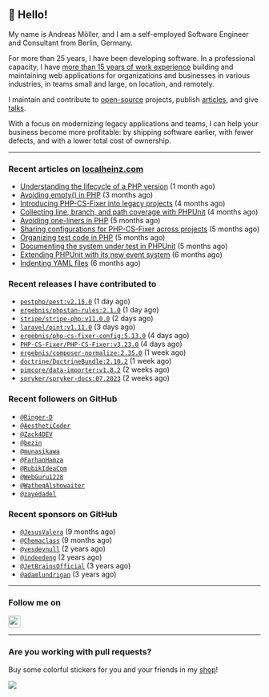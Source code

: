 ## :wave: Hello!

My name is Andreas Möller, and I am a self-employed Software Engineer and Consultant from Berlin, Germany.

For more than 25 years, I have been developing software. In a professional capacity, I have [more than 15 years of work experience](https://localheinz.com/work-experience/) building and maintaining web applications for organizations and businesses in various industries, in teams small and large, on location, and remotely.

I maintain and contribute to [open-source](https://localheinz.com/open-source/) projects, publish [articles](https://localheinz.com/articles/), and give [talks](https://localheinz.com/talks).

With a focus on modernizing legacy applications and teams, I can help your business become more profitable: by shipping software earlier, with fewer defects, and with a lower total cost of ownership.

<hr>

### Recent articles on [localheinz.com](https://localheinz.com/articles/)

- [Understanding the lifecycle of a PHP version](https://localheinz.com/articles/2023/07/16/understanding-the-lifecycle-of-a-php-version/) (1 month ago)
- [Avoiding empty() in PHP](https://localheinz.com/articles/2023/05/10/avoiding-empty-in-php/) (3 months ago)
- [Introducing PHP-CS-Fixer into legacy projects](https://localheinz.com/articles/2023/04/10/introducing-php-cs-fixer-into-legacy-projects/) (4 months ago)
- [Collecting line, branch, and path coverage with PHPUnit](https://localheinz.com/articles/2023/03/22/collecting-line-branch-and-path-coverage-with-phpunit/) (4 months ago)
- [Avoiding one-liners in PHP](https://localheinz.com/articles/2023/03/18/avoiding-one-liners-in-php/) (5 months ago)
- [Sharing configurations for PHP-CS-Fixer across projects](https://localheinz.com/articles/2023/03/10/sharing-configurations-for-php-cs-fixer-across-projects/) (5 months ago)
- [Organizing test code in PHP](https://localheinz.com/articles/2023/03/03/organizing-test-code-in-php/) (5 months ago)
- [Documenting the system under test in PHPUnit](https://localheinz.com/articles/2023/02/22/documenting-the-system-under-test-in-phpunit/) (5 months ago)
- [Extending PHPUnit with its new event system](https://localheinz.com/articles/2023/02/14/extending-phpunit-with-its-new-event-system/) (6 months ago)
- [Indenting YAML files](https://localheinz.com/articles/2023/02/06/indenting-yaml-files/) (6 months ago)

### Recent releases I have contributed to

- [`pestphp/pest:v2.15.0`](https://github.com/pestphp/pest/releases/tag/v2.15.0) (1 day ago)
- [`ergebnis/phpstan-rules:2.1.0`](https://github.com/ergebnis/phpstan-rules/releases/tag/2.1.0) (1 day ago)
- [`stripe/stripe-php:v11.0.0`](https://github.com/stripe/stripe-php/releases/tag/v11.0.0) (2 days ago)
- [`laravel/pint:v1.11.0`](https://github.com/laravel/pint/releases/tag/v1.11.0) (3 days ago)
- [`ergebnis/php-cs-fixer-config:5.13.0`](https://github.com/ergebnis/php-cs-fixer-config/releases/tag/5.13.0) (4 days ago)
- [`PHP-CS-Fixer/PHP-CS-Fixer:v3.23.0`](https://github.com/PHP-CS-Fixer/PHP-CS-Fixer/releases/tag/v3.23.0) (4 days ago)
- [`ergebnis/composer-normalize:2.35.0`](https://github.com/ergebnis/composer-normalize/releases/tag/2.35.0) (1 week ago)
- [`doctrine/DoctrineBundle:2.10.2`](https://github.com/doctrine/DoctrineBundle/releases/tag/2.10.2) (1 week ago)
- [`pimcore/data-importer:v1.8.2`](https://github.com/pimcore/data-importer/releases/tag/v1.8.2) (2 weeks ago)
- [`spryker/spryker-docs:07.2023`](https://github.com/spryker/spryker-docs/releases/tag/07.2023) (2 weeks ago)

### Recent followers on GitHub

- [`@Ringer-D`](https://github.com/Ringer-D)
- [`@AesthetiCoder`](https://github.com/AesthetiCoder)
- [`@Zack4DEV`](https://github.com/Zack4DEV)
- [`@bezin`](https://github.com/bezin)
- [`@munasikawa`](https://github.com/munasikawa)
- [`@FarhanHamza`](https://github.com/FarhanHamza)
- [`@RubikIdeaCom`](https://github.com/RubikIdeaCom)
- [`@WebGuru1228`](https://github.com/WebGuru1228)
- [`@WatheqAlshowaiter`](https://github.com/WatheqAlshowaiter)
- [`@zayedadel`](https://github.com/zayedadel)

### Recent sponsors on GitHub

- [`@JesusValera`](https://github.com/JesusValera) (9 months ago)
- [`@Chemaclass`](https://github.com/Chemaclass) (9 months ago)
- [`@yesdevnull`](https://github.com/yesdevnull) (2 years ago)
- [`@indeedeng`](https://github.com/indeedeng) (2 years ago)
- [`@JetBrainsOfficial`](https://github.com/JetBrainsOfficial) (3 years ago)
- [`@adamlundrigan`](https://github.com/adamlundrigan) (3 years ago)

<hr>

### Follow me on

<p>
    <a target="_blank" href="https://twitter.com/intent/follow?screen_name=localheinz" title="Follow @localheinz on Twitter"><img src="https://cdn.jsdelivr.net/npm/simple-icons@3.9.0/icons/twitter.svg" width="24px" height="24px"></a>
</p>

<hr>

### Are you working with pull requests?

Buy some colorful stickers for you and your friends in my <a target="_blank" href="https://shop.localheinz.com" title="shop.localheinz.com">shop</a>!

[![](https://localheinz.com/permanent/img/localheinz/localheinz)](https://localheinz.com/permanent/url/localheinz/localheinz)
